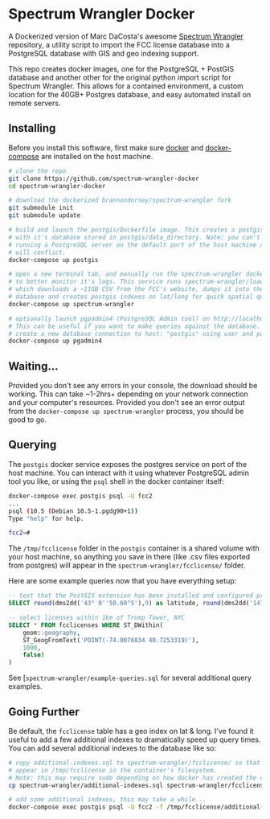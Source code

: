 # Spectrum Wrangler Docker

A Dockerized version of Marc DaCosta's awesome [Spectrum Wrangler](https://github.com/marcdacosta/spectrum-wrangler) repository, a utility script to import the FCC license database into a PostgreSQL database with GIS and geo indexing support.

This repo creates docker images, one for the PostgreSQL + PostGIS database and another other for the original python import script for Spectrum Wrangler. This allows for a contained environment, a custom location for the 40GB+ Postgres database, and easy automated install on remote servers.

## Installing

Before you install this software, first make sure [docker](https://www.docker.com/get-started) and [docker-compose](https://docs.docker.com/compose/install/) are installed on the host machine.

```bash
# clone the repo
git clone https://github.com/spectrum-wrangler-docker
cd spectrum-wrangler-docker

# download the dockerized brannondorsey/spectrum-wrangler fork
git submodule init
git submodule update

# build and launch the postgis/Dockerfile image. This creates a postgis container
# with it's database stored in postgis/data_directory. Note: you can't be
# running a PostgreSQL server on the default port of the host machine as ports
# will conflict.
docker-compose up postgis

# open a new terminal tab, and manually run the spectrum-wrangler docker service
# to better monitor it's logs. This service runs spectrum-wrangler/load.py
# which downloads a ~11GB CSV from the FCC's website, dumps it into the postgres
# database and creates postgis indexes on lat/long for quick spatial queries.
docker-compose up spectrum-wrangler

# optionally launch pgpadmin4 (PostgreSQL Admin tool) on http://localhost:5050.
# This can be useful if you want to make queries against the database. Simply
# create a new database connection to host: "postgis" using user and pass "fcc2"
docker-compose up pgadmin4
```

## Waiting...

Provided you don't see any errors in your console, the download should be working. This can take ~1-2hrs+ depending on your network connection and your computer's resources. Provided you don't see an error output from the `docker-compose up spectrum-wrangler` process, you should be good to go.


## Querying

The `postgis` docker service exposes the postgres service on port of the host machine. You can interact with it using whatever PostgreSQL admin tool you like, or using the `psql` shell in the docker container itself:

```bash
docker-compose exec postgis psql -U fcc2
...
psql (10.5 (Debian 10.5-1.pgdg90+1))
Type "help" for help.

fcc2=#
```

The `/tmp/fcclicense` folder in the `postgis` container is a shared volume with your host machine, so anything you save in there (like .csv files exported from postgres) will appear in the `spectrum-wrangler/fcclicense/` folder.

Here are some example queries now that you have everything setup:

```sql
-- test that the PostGIS extension has been installed and configured properly
SELECT round(dms2dd('43° 0''50.60"S'),9) as latitude, round(dms2dd('147°12''18.20"E'),9) as longitude;

-- select licenses within 1km of Trump Tower, NYC
SELECT * FROM fcclicenses WHERE ST_DWithin(
    geom::geography, 
    ST_GeogFromText('POINT(-74.0076834 40.7253319)'), 
    1000, 
    false) 
) 
```

See [`spectrum-wrangler/example-queries.sql` for several additional query examples.

## Going Further

Be default, the `fcclicense` table has a geo index on lat & long. I've found it useful to add a few additional indexes to dramatically speed up query times. You can add several additional indexes to the database like so:

```bash
# copy additional-indexes.sql to spectrum-wrangler/fcclicense/ so that it will
# appear in /tmp/fcclicense in the container's filesystem.
# Note: this may require sudo depending on how docker has created the volume
cp spectrum-wrangler/additional-indexes.sql spectrum-wrangler/fcclicense/

# add some additional indexes, this may take a while...
docker-compose exec postgis psql -U fcc2 -f /tmp/fcclicense/additional-indexes.sql fcc2 
```
